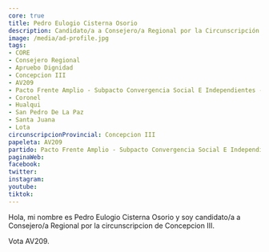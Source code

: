 ```yaml
---
core: true
title: Pedro Eulogio Cisterna Osorio
description: Candidato/a a Consejero/a Regional por la Circunscripción de Concepcion III
image: /media/ad-profile.jpg
tags:
- CORE
- Consejero Regional
- Apruebo Dignidad
- Concepcion III
- AV209
- Pacto Frente Amplio - Subpacto Convergencia Social E Independientes - Independientes
- Coronel
- Hualqui
- San Pedro De La Paz
- Santa Juana
- Lota
circunscripcionProvincial: Concepcion III
papeleta: AV209
partido: Pacto Frente Amplio - Subpacto Convergencia Social E Independientes - Independientes
paginaWeb:
facebook:
twitter:
instagram:
youtube:
tiktok:
---
```

Hola, mi nombre es Pedro Eulogio Cisterna Osorio y soy candidato/a a Consejero/a Regional por la circunscripcion de Concepcion III.

Vota AV209.